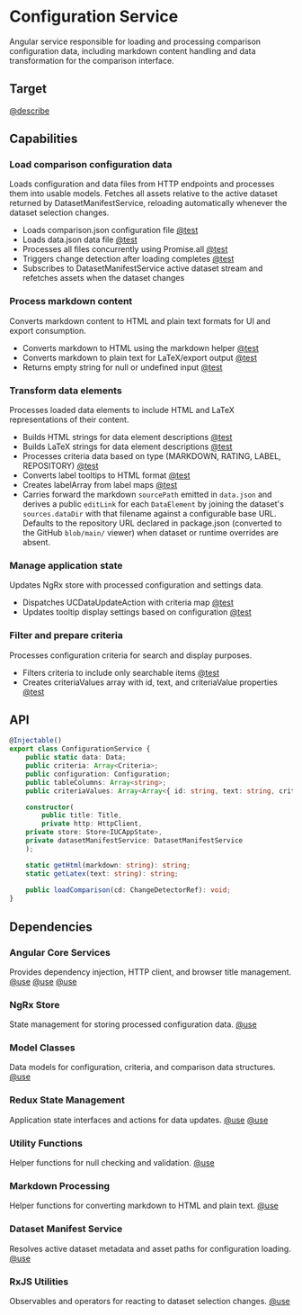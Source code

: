 # Configuration Service

Angular service responsible for loading and processing comparison configuration data, including markdown content handling and data transformation for the comparison interface.

## Target

[@describe](../../../../../src/app/components/comparison/configuration/configuration.service.ts)

## Capabilities

### Load comparison configuration data

Loads configuration and data files from HTTP endpoints and processes them into usable models. Fetches all assets relative to the active dataset returned by DatasetManifestService, reloading automatically whenever the dataset selection changes.

- Loads comparison.json configuration file [@test](./configuration-service.test.ts)
- Loads data.json data file [@test](./configuration-service.test.ts)
- Processes all files concurrently using Promise.all [@test](./configuration-service.test.ts)
- Triggers change detection after loading completes [@test](./configuration-service.test.ts)
- Subscribes to DatasetManifestService active dataset stream and refetches assets when the dataset changes

### Process markdown content

Converts markdown content to HTML and plain text formats for UI and export consumption.

- Converts markdown to HTML using the markdown helper [@test](./configuration-service.test.ts)
- Converts markdown to plain text for LaTeX/export output [@test](./configuration-service.test.ts)
- Returns empty string for null or undefined input [@test](./configuration-service.test.ts)

### Transform data elements

Processes loaded data elements to include HTML and LaTeX representations of their content.

- Builds HTML strings for data element descriptions [@test](./configuration-service.test.ts)
- Builds LaTeX strings for data element descriptions [@test](./configuration-service.test.ts)
- Processes criteria data based on type (MARKDOWN, RATING, LABEL, REPOSITORY) [@test](./configuration-service.test.ts)
- Converts label tooltips to HTML format [@test](./configuration-service.test.ts)
- Creates labelArray from label maps [@test](./configuration-service.test.ts)
- Carries forward the markdown `sourcePath` emitted in `data.json` and derives a public `editLink` for each `DataElement` by joining the dataset's `sources.dataDir` with that filename against a configurable base URL. Defaults to the repository URL declared in package.json (converted to the GitHub `blob/main/` viewer) when dataset or runtime overrides are absent.

### Manage application state

Updates NgRx store with processed configuration and settings data.

- Dispatches UCDataUpdateAction with criteria map [@test](./configuration-service.test.ts)
- Updates tooltip display settings based on configuration [@test](./configuration-service.test.ts)

### Filter and prepare criteria

Processes configuration criteria for search and display purposes.

- Filters criteria to include only searchable items [@test](./configuration-service.test.ts)
- Creates criteriaValues array with id, text, and criteriaValue properties [@test](./configuration-service.test.ts)

## API

```typescript { .api }
@Injectable()
export class ConfigurationService {
    public static data: Data;
    public criteria: Array<Criteria>;
    public configuration: Configuration;
    public tableColumns: Array<string>;
    public criteriaValues: Array<Array<{ id: string, text: string, criteriaValue: CriteriaValue }>>;

    constructor(
        public title: Title,
        private http: HttpClient,
    private store: Store<IUCAppState>,
    private datasetManifestService: DatasetManifestService
    );

    static getHtml(markdown: string): string;
    static getLatex(text: string): string;
    
    public loadComparison(cd: ChangeDetectorRef): void;
}
```

## Dependencies

### Angular Core Services

Provides dependency injection, HTTP client, and browser title management.
[@use](@angular/core)
[@use](@angular/platform-browser)
[@use](@angular/common/http)

### NgRx Store

State management for storing processed configuration data.
[@use](@ngrx/store)

### Model Classes

Data models for configuration, criteria, and comparison data structures.
[@use](../../../../../lib/gulp/model/model.module)

### Redux State Management

Application state interfaces and actions for data updates.
[@use](../../../redux/uc.app-state)
[@use](../../../redux/uc.action)

### Utility Functions

Helper functions for null checking and validation.
[@use](../../../shared/util/null-check)

### Markdown Processing

Helper functions for converting markdown to HTML and plain text.
[@use](../../../shared/util/markdown)

### Dataset Manifest Service

Resolves active dataset metadata and asset paths for configuration loading.
[@use](../../datasets/dataset-manifest.service.ts)

### RxJS Utilities

Observables and operators for reacting to dataset selection changes.
[@use](../../../package.json#rxjs)
